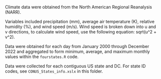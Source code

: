 Climate data were obtained from the North American Regional Reanalysis (NARR). 

Variables included precipitation (mm), average air temperature (K), relative humidity (%), and wind speed (m/s).
Wind speed is broken down into u and v directions, to calculate wind speed, use the following equation: sqrt(u^2 + v^2).

Data were obtained for each day from January 2000 through December 2022 and aggregated to form minimum, average, and maximum monthly values within the `fourstates.R` code.

Data were collected for each contiguous US state and DC. For state ID codes, see `CONUS_States_info.xslx` in this folder.
